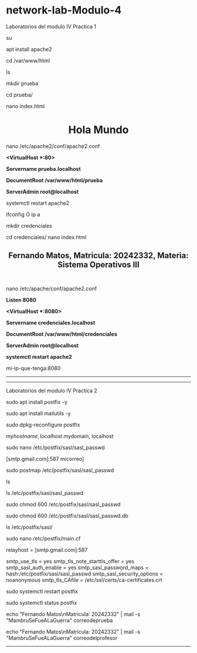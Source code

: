 # network-lab-Modulo-4

Laboratorios del modulo IV Practica 1

su

apt install apache2

cd /var/www/html

ls 

mkdir prueba

cd prueba/

nano index.html

**<center>**

**<h1>Hola Mundo</h1>**

**</center>**

nano /etc/apache2/conf/apache2.conf

**<VirtualHost \*:80>**

**Servername prueba.localhost**

**DocumentRoot /var/www/html/prueba**

**ServerAdmin root@localhost**

**</VirtualHost>**

systemctl restart apache2

ifconfig O ip a 

mkdir credenciales

cd credenciales/
nano index.html

**<center>**

**<h2>Fernando Matos, Matricula: 20242332, Materia: Sistema Operativos III<h2>**

**</center>**

nano /etc/apache/conf/apache2.conf 

**Listen 8080**

**<VirtualHost \*:8080>**

**Servername credenciales.localhost**

**DocumentRoot /var/www/html/credenciales**

**ServerAdmin root@localhost**

**</VirtualHost>**

**systemctl restart apache2**

mi-ip-que-tenga:8080

-------------------------------------------------------------------------------------------------------------------------------------------------
-------------------------------------------------------------------------------------------------------------------------------------------------

Laboratorios del modulo IV Practica 2

sudo apt install postfix -y

sudo apt install mailutils -y

sudo dpkg-reconfigure postfix

$myhostname, localhost.$mydomain, localhost

sudo nano /etc/postfix/sasl/sasl_passwd 

[smtp.gmail.com]:587 micorreo]

sudo postmap /etc/postfix/sasl/sasl_passwd

ls

ls /etc/postfix/sasl/sasl_passwd

sudo chmod 600 /etc/postfix/sasl/sasl_passwd

sudo chmod 600 /etc/postfix/sasl/sasl_passwd.db

ls /etc/postfix/sasl/

sudo nano /etc/postfix/main.cf

relayhost = [smtp.gmail.com]:587

smtp_use_tls = yes
smtp_tls_note_starttls_offer = yes
smtp_sasl_auth_enable = yes
smtp_sasl_password_maps = hash:/etc/postfix/sasl/sasl_passwd
smtp_sasl_security_options = noanonymous
smtp_tls_CAfile = /etc/ssl/certs/ca-certificates.crt

sudo systemctl restart postfix

sudo systemctl status postfix

echo "Fernando Matos\nMatricula: 20242332" | mail -s "MambruSeFueALaGuerra" correodeprueba


echo "Fernando Matos\nMatricula: 20242332" | mail -s "MambruSeFueALaGuerra" correodelprofesor


--------------------------------------------------------------------------------------------------------------------------------------------------------------------------------------------------------------------------------------------------------------------------------------------------------------------------------------



